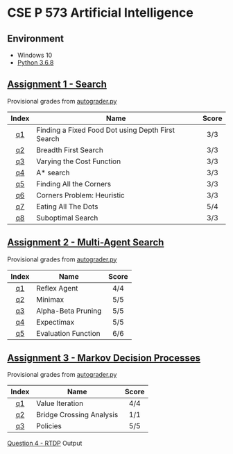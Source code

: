 # CSE P 573 Artificial Intelligence

## Environment

* Windows 10
* [Python 3.6.8](https://www.python.org/downloads/release/python-368/)

## [Assignment 1 - Search](https://courses.cs.washington.edu/courses/csep573/19wi/assignments/search.html)

Provisional grades from [autograder.py](./Assignment1-Search/autograder.py)

| Index | Name | Score |
| :----:| ---- | :---: |
| [q1](https://github.com/BigEggStudy/UW-CSEP-573-Wi19-Artificial-Intelligence/issues/1) | Finding a Fixed Food Dot using Depth First Search | 3/3 |
| [q2](https://github.com/BigEggStudy/UW-CSEP-573-Wi19-Artificial-Intelligence/issues/2) | Breadth First Search | 3/3 |
| [q3](https://github.com/BigEggStudy/UW-CSEP-573-Wi19-Artificial-Intelligence/issues/3) | Varying the Cost Function | 3/3 |
| [q4](https://github.com/BigEggStudy/UW-CSEP-573-Wi19-Artificial-Intelligence/issues/4) | A* search | 3/3 |
| [q5](https://github.com/BigEggStudy/UW-CSEP-573-Wi19-Artificial-Intelligence/issues/5) | Finding All the Corners | 3/3 |
| [q6](https://github.com/BigEggStudy/UW-CSEP-573-Wi19-Artificial-Intelligence/issues/6) | Corners Problem: Heuristic | 3/3 |
| [q7](https://github.com/BigEggStudy/UW-CSEP-573-Wi19-Artificial-Intelligence/issues/7) | Eating All The Dots | 5/4 |
| [q8](https://github.com/BigEggStudy/UW-CSEP-573-Wi19-Artificial-Intelligence/issues/8) | Suboptimal Search | 3/3 |

## [Assignment 2 - Multi-Agent Search](https://courses.cs.washington.edu/courses/csep573/19wi/assignments/multi_agent.html)

Provisional grades from [autograder.py](./Assignment2-MultiAgentSearch/autograder.py)

| Index | Name | Score |
| :----:| ---- | :---: |
| [q1](https://github.com/BigEggStudy/UW-CSEP-573-Wi19-Artificial-Intelligence/issues/9) | Reflex Agent | 4/4 |
| [q2](https://github.com/BigEggStudy/UW-CSEP-573-Wi19-Artificial-Intelligence/issues/10) | Minimax | 5/5 |
| [q3](https://github.com/BigEggStudy/UW-CSEP-573-Wi19-Artificial-Intelligence/issues/11) | Alpha-Beta Pruning | 5/5 |
| [q4](https://github.com/BigEggStudy/UW-CSEP-573-Wi19-Artificial-Intelligence/issues/12) | Expectimax | 5/5 |
| [q5](https://github.com/BigEggStudy/UW-CSEP-573-Wi19-Artificial-Intelligence/issues/13) | Evaluation Function | 6/6 |

## [Assignment 3 - Markov Decision Processes](https://courses.cs.washington.edu/courses/csep573/19wi/assignments/reinforcement_mdp.html)

Provisional grades from [autograder.py](./Assignment3-MDP/autograder.py)

| Index | Name | Score |
| :----:| ---- | :---: |
| [q1](https://github.com/BigEggStudy/UW-CSEP-573-Wi19-Artificial-Intelligence/issues/15) | Value Iteration | 4/4 |
| [q2](https://github.com/BigEggStudy/UW-CSEP-573-Wi19-Artificial-Intelligence/issues/16) | Bridge Crossing Analysis | 1/1 |
| [q3](https://github.com/BigEggStudy/UW-CSEP-573-Wi19-Artificial-Intelligence/issues/17) | Policies | 5/5 |

[Question 4 - RTDP](https://github.com/BigEggStudy/UW-CSEP-573-Wi19-Artificial-Intelligence/issues/18)
Output
